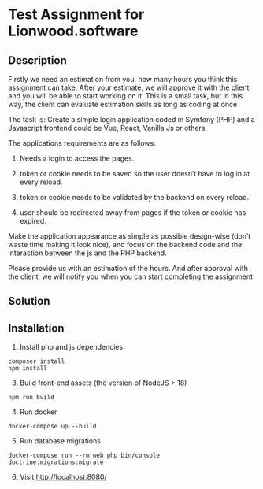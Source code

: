 # Test Assignment for Lionwood.software

## Description

Firstly we need an estimation from you, how many hours you think this assignment can take.
After your estimate, we will approve it with the client, and you will be able to start working on it.
This is a small task, but in this way, the client can evaluate estimation skills as long as coding at once

The task is:
Create a simple login application coded in Symfony (PHP) and a Javascript frontend could be Vue, React, Vanilla Js or others.

The applications requirements are as follows:

1. Needs a login to access the pages.

2. token or cookie needs to be saved so the user doesn’t have to log in at every reload.

3. token or cookie needs to be validated by the backend on every reload.

4. user should be redirected away from pages if the token or cookie has expired.

Make the application appearance as simple as possible design-wise (don’t waste time making it look nice),
and focus on the backend code and the interaction between the js and the PHP backend.

Please provide us with an estimation of the hours. And after approval with the client, we will notify you when you can start completing the assignment

## Solution


## Installation

1. Install php and js dependencies
```
composer install
npm install
```
3. Build front-end assets (the version of NodeJS > 18)
```
npm run build
```
4. Run docker
```
docker-compose up --build
```
5. Run database migrations
```
docker-compose run --rm web php bin/console doctrine:migrations:migrate
```
6. Visit [http://localhost:8080/](http://localhost:8080/)
